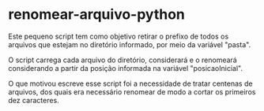 # renomear-arquivo-python

Este pequeno script tem como objetivo retirar o prefixo de todos os arquivos que estejam no diretório informado, por meio da variável "pasta".

O script carrega cada arquivo do diretório, considerará e o renomeará considerando a partir da posição informada na variável "posicaoInicial".

O que motivou escreve esse script foi a necessidade de tratar centenas de arquivos, dos quais era necessário renomear de modo a cortar os primeiros dez caracteres.
 
